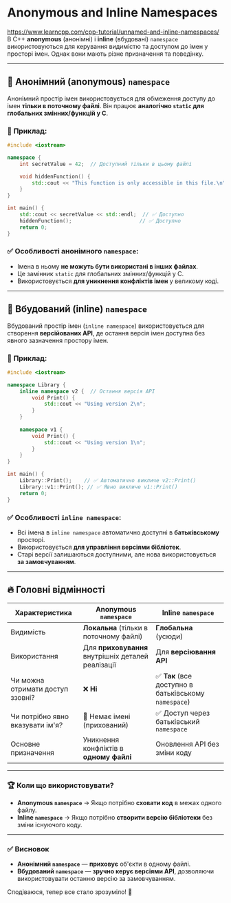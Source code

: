# Anonymous and Inline Namespaces
https://www.learncpp.com/cpp-tutorial/unnamed-and-inline-namespaces/
В C++ **anonymous** (анонімні) і **inline** (вбудовані) `namespace` використовуються для керування видимістю та доступом до імен у просторі імен. Однак вони мають різне призначення та поведінку.

---

## 🔹 **Анонімний (anonymous) `namespace`**
Анонімний простір імен використовується для обмеження доступу до імен **тільки в поточному файлі**. Він працює **аналогічно `static` для глобальних змінних/функцій у C**.

### 📌 **Приклад:**
```cpp
#include <iostream>

namespace {
    int secretValue = 42;  // Доступний тільки в цьому файлі

    void hiddenFunction() {
        std::cout << "This function is only accessible in this file.\n";
    }
}

int main() {
    std::cout << secretValue << std::endl;  // ✅ Доступно
    hiddenFunction();                      // ✅ Доступно
    return 0;
}
```
### ✅ **Особливості анонімного `namespace`:**
- Імена в ньому **не можуть бути використані в інших файлах**.
- Це замінник `static` для глобальних змінних/функцій у C.
- Використовується **для уникнення конфліктів імен** у великому коді.

---

## 🔹 **Вбудований (inline) `namespace`**
Вбудований простір імен (`inline namespace`) використовується для створення **версійованих API**, де остання версія імен доступна без явного зазначення простору імен.

### 📌 **Приклад:**
```cpp
#include <iostream>

namespace Library {
    inline namespace v2 {  // Остання версія API
        void Print() {
            std::cout << "Using version 2\n";
        }
    }
    
    namespace v1 {
        void Print() {
            std::cout << "Using version 1\n";
        }
    }
}

int main() {
    Library::Print();    // ✅ Автоматично викличе v2::Print()
    Library::v1::Print(); // ✅ Явно викличе v1::Print()
    return 0;
}
```
### ✅ **Особливості `inline namespace`:**
- Всі імена в `inline namespace` автоматично доступні в **батьківському** просторі.
- Використовується **для управління версіями бібліотек**.
- Старі версії залишаються доступними, але нова використовується **за замовчуванням**.

---

## 🔥 **Головні відмінності**
| Характеристика | Anonymous `namespace` | Inline `namespace` |
|---------------|----------------------|--------------------|
| Видимість | **Локальна** (тільки в поточному файлі) | **Глобальна** (усюди) |
| Використання | Для **приховування** внутрішніх деталей реалізації | Для **версіювання API** |
| Чи можна отримати доступ ззовні? | ❌ **Ні** | ✅ **Так** (все доступно в батьківському `namespace`) |
| Чи потрібно явно вказувати ім'я? | 🚫 Немає імені (прихований) | ✅ Доступ через батьківський `namespace` |
| Основне призначення | Уникнення конфліктів в **одному файлі** | Оновлення API без зміни коду |

---

### 🏆 **Коли що використовувати?**
- **Anonymous `namespace`** → Якщо потрібно **сховати код** в межах одного файлу.
- **Inline `namespace`** → Якщо потрібно **створити версію бібліотеки** без зміни існуючого коду.

---

### ✅ **Висновок**
- **Анонімний `namespace`** — **приховує** об'єкти в одному файлі.
- **Вбудований `namespace`** — **зручно керує версіями API**, дозволяючи використовувати останню версію за замовчуванням.

Сподіваюся, тепер все стало зрозуміло! 🚀


